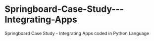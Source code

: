 # Springboard-Case-Study---Integrating-Apps
Springboard Case Study - Integrating Apps coded in Python Language
